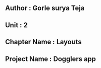 ## Author : Gorle surya Teja 

## Unit : 2

## Chapter Name : Layouts

## Project Name : Dogglers app





